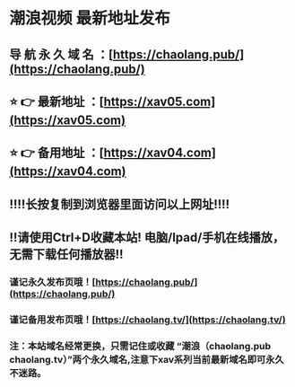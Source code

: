# 潮浪视频 最新地址发布

## 导 航 永 久 域 名 ：[https://chaolang.pub/](https://chaolang.pub/)

## ⭐️ 👉 最新地址 ：[https://xav05.com](https://xav05.com)

## ⭐️ 👉 备用地址 ：[https://xav04.com](https://xav04.com)


## ‼️‼️长按复制到浏览器里面访问以上网址‼️‼️

## ‼️请使用Ctrl+D收藏本站!  电脑/Ipad/手机在线播放，无需下载任何播放器‼️

### 谨记永久发布页哦！[https://chaolang.pub/](https://chaolang.pub/)

### 谨记备用发布页哦！[https://chaolang.tv/](https://chaolang.tv/)

### 注：本站域名经常更换，只需记住或收藏 “潮浪（chaolang.pub chaolang.tv）”两个永久域名,注意下xav系列当前最新域名即可永久不迷路。
